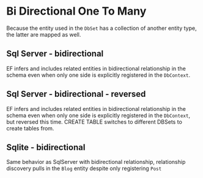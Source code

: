 # Bi Directional One To Many
Because the entity used in the `DbSet` has a collection of another entity type, the latter are mapped as well.  
## Sql Server - bidirectional
EF infers and includes related entities in bidirectional relationship in the schema even when only one side is explicitly registered in the `DbContext`.  
## Sql Server - bidirectional - reversed
EF infers and includes related entities in bidirectional relationship in the schema even when only one side is explicitly registered in the `DbContext`, but reversed this time. CREATE TABLE switches to different DBSets to create tables from.  
## Sqlite - bidirectional
Same behavior as SqlServer with bidirectional relationship, relationship discovery pulls in the `Blog` entity despite only registering `Post`  
